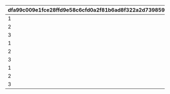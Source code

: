 |dfa99c009e1fce28ffd9e58c6cfd0a2f81b6ad8f322a2d739859d6c27963b055|53711cedc6f3c1bcc47917216f6f64f8ae28e52d35d7c50f1e05b8efd6948a3a|12aaf7525cac8394166279c3c941fe1239a3a8ee55013cd91c619ca5a82f1c12|efa7f9b1e4bbfd650db1a90b86963d90fbeb0b9113a502ca2227b1243b4e1b6d|0b3464fb940aaa803fca5b4a053514d637c0ac33666c7760dd86ab92337b505d|b7e14422640ae30ebe4cb5403db7316d5ab0db98e06b49fc9542e4c403f52067|52a30e5490026c77483ccd80bee7e712c54327111d6b0f43732e644bc2a87b5d|4e81f0799baa147cd37209b62b2d420c41e6fa1b6ad5d205b6843172c698581a|de147bec69995e4b6bf16ccfb3c4a5479e0475e80a27c5f190a7ffd34450ae1a|c11c688bd628de207f121396900b549a704a4f5c54dd8279d5132df96a9ac03a|
| --- | --- | --- | --- | --- | --- | --- | --- | --- | --- |
|1|130|115|7500|1.2|8000|7000|1|4|2.4|
|2|130|115|7500|1.2|8000|7000|1|4|2.4|
|3|130|115|7500|1.2|8000|7000|1|4|2.4|
|1|140|155|7500|1.2|8000|7000|2|4|2.4|
|2|140|155|7500|1.2|8000|7000|2|4|2.4|
|3|140|155|7500|1.2|8000|7000|2|4|2.4|
|1|140|110|7500|1.2|8000|7000|3|4|2.4|
|2|140|110|7500|1.2|8000|7000|3|4|2.4|
|3|140|110|7500|1.2|8000|7000|3|4|2.4|